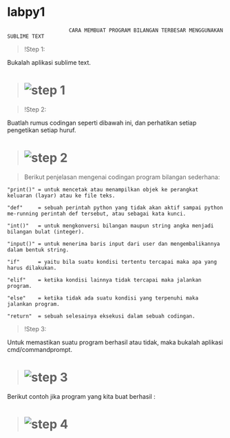 # labpy1

                        CARA MEMBUAT PROGRAM BILANGAN TERBESAR MENGGUNAKAN SUBLIME TEXT

>!Step 1:
  
  Bukalah aplikasi sublime text.

># ![step 1](https://user-images.githubusercontent.com/46733958/52322873-6d683c80-2a0d-11e9-88e9-4ecb5bc5270e.png)

>!Step 2:
  
  Buatlah rumus codingan seperti dibawah ini, dan perhatikan setiap pengetikan setiap huruf.

># ![step 2](https://user-images.githubusercontent.com/46733958/52324523-32b5d280-2a14-11e9-9313-86e105df2c66.png)

>Berikut penjelasan mengenai codingan program bilangan sederhana:
  
```
"print()" = untuk mencetak atau menampilkan objek ke perangkat keluaran (layar) atau ke file teks.

"def"     = sebuah perintah python yang tidak akan aktif sampai python me-running perintah def tersebut, atau sebagai kata kunci.

"int()"   = untuk mengkonversi bilangan maupun string angka menjadi bilangan bulat (integer).

"input()" = untuk menerima baris input dari user dan mengembalikannya dalam bentuk string.

"if"      = yaitu bila suatu kondisi tertentu tercapai maka apa yang harus dilakukan. 

"elif"    = ketika kondisi lainnya tidak tercapai maka jalankan program.

"else"    = ketika tidak ada suatu kondisi yang terpenuhi maka jalankan program.

"return"  = sebuah selesainya eksekusi dalam sebuah codingan.
```

>!Step 3:

  Untuk memastikan suatu program berhasil atau tidak, maka bukalah aplikasi cmd/commandprompt.
  
  ># ![step 3](https://user-images.githubusercontent.com/46733958/52327503-ef149600-2a1e-11e9-830f-25bf899f47be.png)

  Berikut contoh jika program yang kita buat berhasil :
  
  ># ![step 4](https://user-images.githubusercontent.com/46733958/52327842-11f37a00-2a20-11e9-826a-1dc2ea8c5a5b.png)
